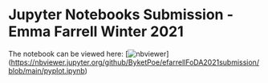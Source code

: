 # Jupyter Notebooks Submission - Emma Farrell Winter 2021

The notebook can be viewed here:
[![nbviewer](https://raw.githubusercontent.com/jupyter/design/master/logos/Badges/nbviewer_badge.svg)]
(https://nbviewer.jupyter.org/github/ByketPoe/efarrellFoDA2021submission/blob/main/pyplot.ipynb)
